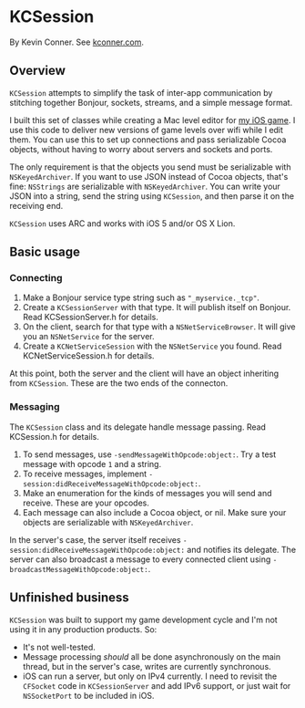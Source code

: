 # KCSession

By Kevin Conner. See [kconner.com](http://kconner.com).

## Overview

`KCSession` attempts to simplify the task of inter-app communication by stitching together Bonjour, sockets, streams, and a simple message format.

I built this set of classes while creating a Mac level editor for [my iOS game](http://degreesgame.com). I use this code to deliver new versions of game levels over wifi while I edit them. You can use this to set up connections and pass serializable Cocoa objects, without having to worry about servers and sockets and ports.

The only requirement is that the objects you send must be serializable with `NSKeyedArchiver`. If you want to use JSON instead of Cocoa objects, that's fine: `NSStrings` are serializable with `NSKeyedArchiver`. You can write your JSON into a string, send the string using `KCSession`, and then parse it on the receiving end.

`KCSession` uses ARC and works with iOS 5 and/or OS X Lion.

## Basic usage

### Connecting

1. Make a Bonjour service type string such as `"_myservice._tcp"`.
2. Create a `KCSessionServer` with that type. It will publish itself on Bonjour. Read KCSessionServer.h for details.
3. On the client, search for that type with a `NSNetServiceBrowser`. It will give you an `NSNetService` for the server.
4. Create a `KCNetServiceSession` with the `NSNetService` you found. Read KCNetServiceSession.h for details.

At this point, both the server and the client will have an object inheriting from `KCSession`. These are the two ends of the connecton. 

### Messaging

The `KCSession` class and its delegate handle message passing. Read KCSession.h for details.

1. To send messages, use `-sendMessageWithOpcode:object:`. Try a test message with opcode `1` and a string.
2. To receive messages, implement `-session:didReceiveMessageWithOpcode:object:`.
3. Make an enumeration for the kinds of messages you will send and receive. These are your opcodes.
4. Each message can also include a Cocoa object, or nil. Make sure your objects are serializable with `NSKeyedArchiver`.

In the server's case, the server itself receives `-session:didReceiveMessageWithOpcode:object:` and notifies its delegate.
The server can also broadcast a message to every connected client using `-broadcastMessageWithOpcode:object:`.

## Unfinished business

`KCSession` was built to support my game development cycle and I'm not using it in any production products. So:

- It's not well-tested.
- Message processing *should* all be done asynchronously on the main thread, but in the server's case, writes are currently synchronous.
- iOS can run a server, but only on IPv4 currently. I need to revisit the `CFSocket` code in `KCSessionServer` and add IPv6 support, or just wait for `NSSocketPort` to be included in iOS.

